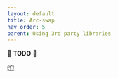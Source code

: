 ```yaml
---
layout: default
title: Arc-swap
nav_order: 5
parent: Using 3rd party libraries
---
```


🚧 **TODO** 🚧

[📦](https://crates.io/crates/arc-swap)
